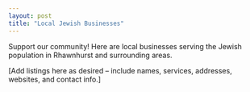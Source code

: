 ```yaml
---
layout: post
title: "Local Jewish Businesses"
---
```


Support our community! Here are local businesses serving the Jewish population in Rhawnhurst and surrounding areas.

[Add listings here as desired – include names, services, addresses, websites, and contact info.]
